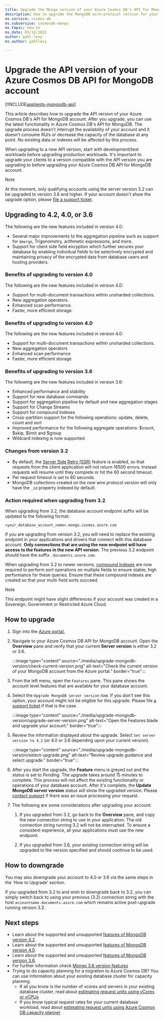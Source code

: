 ```yaml
---
title: Upgrade the Mongo version of your Azure Cosmos DB's API for MongoDB account
description: How to upgrade the MongoDB wire-protocol version for your existing Azure Cosmos DB's API for MongoDB accounts seamlessly
ms.service: cosmos-db
ms.subservice: cosmosdb-mongo
ms.topic: how-to
ms.date: 01/12/2022
author: gahl-levy
ms.author: gahllevy

---
```


# Upgrade the API version of your Azure Cosmos DB API for MongoDB account
[!INCLUDE[appliesto-mongodb-api](../includes/appliesto-mongodb-api.md)]

This article describes how to upgrade the API version of your Azure Cosmos DB's API for MongoDB account. After you upgrade, you can use the latest functionality in Azure Cosmos DB's API for MongoDB. The upgrade process doesn't interrupt the availability of your account and it doesn't consume RU/s or decrease the capacity of the database at any point. No existing data or indexes will be affected by this process. 

When upgrading to a new API version, start with development/test workloads before upgrading production workloads. It's important to upgrade your clients to a version compatible with the API version you are upgrading to before upgrading your Azure Cosmos DB API for MongoDB account.

>[!Note]
> At this moment, only qualifying accounts using the server version 3.2 can be upgraded to version 3.6 and higher. If your account doesn't show the upgrade option, please [file a support ticket](https://portal.azure.com/?#blade/Microsoft_Azure_Support/HelpAndSupportBlade).

## Upgrading to 4.2, 4.0, or 3.6
The following are the new features included in version 4.0:
- Several major improvements to the aggregation pipeline such as support for `$merge`, Trigonometry, arithmetic expressions, and more.
- Support for client side field encyption which further secures your database by enabling individual fields to be selectively encrypted and maintaining privacy of the encrypted data from database users and hosting providers.

### Benefits of upgrading to version 4.0

The following are the new features included in version 4.0:
- Support for multi-document transactions within unsharded collections.
- New aggregation operators.
- Enhanced scan performance.
- Faster, more efficient storage.

### Benefits of upgrading to version 4.0

The following are the new features included in version 4.0:
- Support for multi-document transactions within unsharded collections.
- New aggregation operators
- Enhanced scan performance
- Faster, more efficient storage

### Benefits of upgrading to version 3.6

The following are the new features included in version 3.6:
- Enhanced performance and stability
- Support for new database commands
- Support for aggregation pipeline by default and new aggregation stages
- Support for Change Streams
- Support for compound Indexes
- Cross-partition support for the following operations: update, delete, count and sort
- Improved performance for the following aggregate operations: $count, $skip, $limit and $group
- Wildcard indexing is now supported

### Changes from version 3.2

- By default, the [Server Side Retry (SSR)](prevent-rate-limiting-errors.md) feature is enabled, so that requests from the client application will not return 16500 errors. Instead requests will resume until they complete or hit the 60 second timeout.
- Per request timeout is set to 60 seconds.
- MongoDB collections created on the new wire protocol version will only have the `_id` property indexed by default.

### Action required when upgrading from 3.2

When upgrading from 3.2, the database account endpoint suffix will be updated to the following format:

```
<your_database_account_name>.mongo.cosmos.azure.com
```

If you are upgrading from version 3.2, you will need to replace the existing endpoint in your applications and drivers that connect with this database account. **Only connections that are using the new endpoint will have access to the features in the new API version**. The previous 3.2 endpoint should have the suffix `.documents.azure.com`.

When upgrading from 3.2 to newer versions, [compound indexes](mongodb-indexing.md) are now required to perform sort operations on multiple fields to ensure stable, high performance for these queries. Ensure that these compound indexes are created so that your multi-field sorts succeed. 

>[!Note]
> This endpoint might have slight differences if your account was created in a Sovereign, Government or Restricted Azure Cloud.

## How to upgrade

1. Sign into the [Azure portal.](https://portal.azure.com/)

1. Navigate to your Azure Cosmos DB API for MongoDB account. Open the **Overview** pane and verify that your current **Server version** is either 3.2 or 3.6.

    :::image type="content" source="./media/upgrade-mongodb-version/check-current-version.png" alt-text="Check the current version of your MongoDB account from the Azure portal." border="true":::

1. From the left menu, open the `Features` pane. This pane shows the account level features that are available for your database account.

1. Select the `Upgrade MongoDB server version` row. If you don't see this option, your account might not be eligible for this upgrade. Please file [a support ticket](https://portal.azure.com/?#blade/Microsoft_Azure_Support/HelpAndSupportBlade) if that is the case.

    :::image type="content" source="./media/upgrade-mongodb-version/upgrade-server-version.png" alt-text="Open the Features blade and upgrade your account." border="true":::

1. Review the information displayed about the upgrade. Select `Set server version to 4.2` (or 4.0 or 3.6 depending upon your current version).

    :::image type="content" source="./media/upgrade-mongodb-version/select-upgrade.png" alt-text="Review upgrade guidance and select upgrade." border="true":::

1. After you start the upgrade, the **Feature** menu is greyed out and the status is set to *Pending*. The upgrade takes around 15 minutes to complete. This process will not affect the existing functionality or operations of your database account. After it's complete, the **Update MongoDB server version** status will show the upgraded version. Please [contact support](https://azure.microsoft.com/support/create-ticket/) if there was an issue processing your request.

1. The following are some considerations after upgrading your account:

    1. If you upgraded from 3.2, go back to the **Overview** pane, and copy the new connection string to use in your application. The old connection string running 3.2 will not be interrupted. To ensure a consistent experience, all your applications must use the new endpoint.

    1. If you upgraded from 3.6, your existing connection string will be upgraded to the version specified and should continue to be used.

## How to downgrade

You may also downgrade your account to 4.0 or 3.6 via the same steps in the 'How to Upgrade' section.

If you upgraded from 3.2 to and wish to downgrade back to 3.2, you can simply switch back to using your previous (3.2) connection string with the host `accountname.documents.azure.com` which remains active post-upgrade running version 3.2.

## Next steps

- Learn about the supported and unsupported [features of MongoDB version 4.2](feature-support-42.md).
- Learn about the supported and unsupported [features of MongoDB version 4.0](feature-support-40.md).
- Learn about the supported and unsupported [features of MongoDB version 3.6](feature-support-36.md).
- For further information check [Mongo 3.6 version features](https://devblogs.microsoft.com/cosmosdb/azure-cosmos-dbs-api-for-mongodb-now-supports-server-version-3-6/)
- Trying to do capacity planning for a migration to Azure Cosmos DB? You can use information about your existing database cluster for capacity planning.
    - If all you know is the number of vcores and servers in your existing database cluster, read about [estimating request units using vCores or vCPUs](../convert-vcore-to-request-unit.md) 
    - If you know typical request rates for your current database workload, read about [estimating request units using Azure Cosmos DB capacity planner](estimate-ru-capacity-planner.md)
